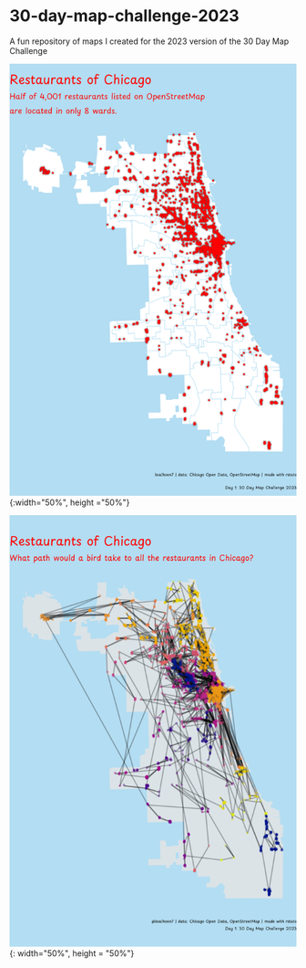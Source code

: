 # 30-day-map-challenge-2023
A fun repository of maps I created for the 2023 version of the 30 Day Map Challenge

![plot](https://github.com/DABrianC/30-day-map-challenge-2023/blob/main/Day%201%20-%20points/Chicago%20restaurants.png){:width="50%", height ="50%"}

![plot](https://github.com/DABrianC/30-day-map-challenge-2023/blob/main/Day%202%20-%20lines/line%20through%20all%20restaurants.png){: width="50%", height = "50%"}
